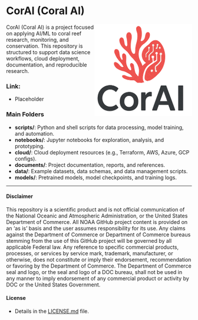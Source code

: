 # CorAI (Coral AI)

<a href="" target="_blank"><img src="./documents/images/v2.png" align="right" alt="logo" height="250"/></a>

CorAI (Coral AI) is a project focused on applying AI/ML to coral reef research, monitoring, and conservation. This repository is structured to support data science workflows, cloud deployment, documentation, and reproducible research.

### Link:
- Placeholder

### Main Folders
- **scripts/**: Python and shell scripts for data processing, model training, and automation.
- **notebooks/**: Jupyter notebooks for exploration, analysis, and prototyping.
- **cloud/**: Cloud deployment resources (e.g., Terraform, AWS, Azure, GCP configs).
- **documents/**: Project documentation, reports, and references.
- **data/**: Example datasets, data schemas, and data management scripts.
- **models/**: Pretrained models, model checkpoints, and training logs.

----------
#### Disclaimer
This repository is a scientific product and is not official communication of the National Oceanic and Atmospheric Administration, or the United States Department of Commerce. All NOAA GitHub project content is provided on an ‘as is’ basis and the user assumes responsibility for its use. Any claims against the Department of Commerce or Department of Commerce bureaus stemming from the use of this GitHub project will be governed by all applicable Federal law. Any reference to specific commercial products, processes, or services by service mark, trademark, manufacturer, or otherwise, does not constitute or imply their endorsement, recommendation or favoring by the Department of Commerce. The Department of Commerce seal and logo, or the seal and logo of a DOC bureau, shall not be used in any manner to imply endorsement of any commercial product or activity by DOC or the United States Government.

#### License
- Details in the [LICENSE.md](./LICENSE.md) file.
